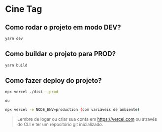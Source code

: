 # Cine Tag

## Como rodar o projeto em modo DEV?

```sh
yarn dev
```

## Como buildar o projeto para PROD?

```sh
yarn build
```

## Como fazer deploy do projeto?

```sh
npx vercel ./dist --prod

ou 

npx vercel -e NODE_ENV=production (com variáveis de ambiente)
```




> Lembre de logar ou criar sua conta em https://vercel.com ou através do CLI e ter um repositório git inicializado.

